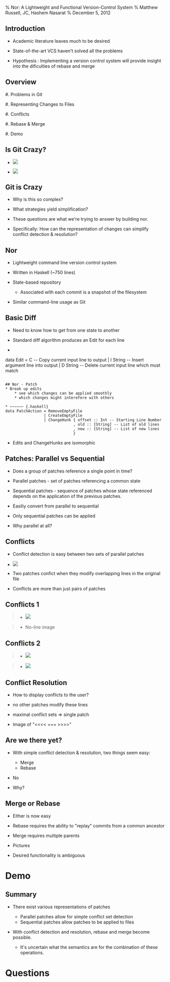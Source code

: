 % Nor: A Lightweight and Functional Version-Control System
% Matthew Russell, JC, Hashem Nasarat
% December 5, 2012


## Introduction
* Academic literature leaves much to be desired

* State-of-the-art VCS haven't solved all the problems

* Hypothesis : Implementing a version control system will provide insight into the dificulties of rebase and merge

## Overview
#. Problems in Git

#. Representing Changes to Files

#. Conflicts

#. Rebase & Merge

#. Demo

## Is Git Crazy?

* ![](img/git_crazy_graph.svg)

* ![](img/git_crazy_graph_rebase.svg)

## Git is Crazy

* Why is this so complex?

* What strategies yield simplification?

* These questions are what we're trying to answer by building nor.

* Specifically: How can the representation of changes can simplify conflict detection & resolution?

## Nor
* Lightweight command line version control system

* Written in Haskell (~750 lines)

* State-based repository 

    * Associated with each commit is a snapshot of the filesystem

* Similar command-line usage as Git

## Basic Diff
* Need to know how to get from one state to another

* Standard diff algorithm produces an Edit for each line

* ~~~~~~ {.haskell}
data Edit = C -- Copy current input line to output
          | I String -- Insert argument line into output
          | D String -- Delete current input line which must match
~~~~~~

## Nor - Patch
* Break up edits
    * see which changes can be applied smoothly
    * which changes might interefere with others

* ~~~~~~ {.haskell}
data PatchAction = RemoveEmptyFile
                 | CreateEmptyFile
                 | ChangeHunk { offset :: Int -- Starting Line Number
                              , old :: [String] -- List of old lines
                              , new :: [String] -- List of new lines
                              }
~~~~~~

* Edits and ChangeHunks are isomorphic

## Patches: Parallel vs Sequential

* Does a group of patches reference a single point in time?

* Parallel patches - set of patches referencing a common state

* Sequential patches - sequence of patches whose state referenced depends on
  the application of the previous patches.

* Easiliy convert from parallel to sequential

* Only sequential patches can be applied

* Why parallel at all?

## Conflicts

* Conflict detection is easy between two sets of parallel patches

* ![](img/parallel_patch_file.svg)

* Two patches confict when they modify overlapping lines in the original file

* Conflicts are more than just pairs of patches

## Conflicts 1
> * ![](img/parallel_patch_file.svg)

> * No-line image

## Conflicts 2

> * ![](img/parallel_patch_file.svg)

> * ![](img/parallel_patch.svg)

## Conflict Resolution

* How to display conflicts to the user?

* no other patches modify these lines

* maximal conflict sets => single patch

* Image of "<<<< === >>>>"

## Are we there yet?
* With simple conflict detection & resolution, two things seem easy:

    * Merge
    * Rebase

* No

* Why?

## Merge or Rebase
* Either is now easy

* Rebase requires the ability to "replay" commits from a common ancestor

* Merge requires multiple parents

* Pictures

* Desired functionality is ambiguous

# Demo

## Summary

* There exist various representations of patches

    * Parallel patches allow for simple conflict set detection 
    * Sequential patches allow patches to be applied to files

* With conflict detection and resolution, rebase and merge become possible.

    * It's uncertain what the semantics are for the combination of these operations.

# Questions
